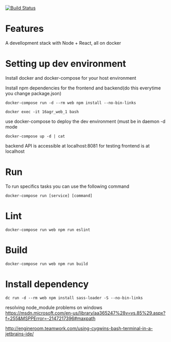 [![Build Status](http://5.135.185.191:9090/buildStatus/icon?job=test)](http://5.135.185.191:9090/job/test/)

Features
========
A devellopment stack with Node + React, all on docker

Setting up dev environment
==========================

Install docker and docker-compose for your host environment

Install npm dependencies for the frontend and backend(do this everytime you change package.json)

    docker-compose run -d --rm web npm install --no-bin-links

    docker exec -it 16agr_web_1 bash

use docker-compose to deploy the dev environment (must be in daemon -d mode

`docker-compose up -d | cat`

backend API is accessible at localhost:8081 for testing
frontend is at localhost

Run
=====
To run specifics tasks you can use the following command

`docker-compose run [service] [command]`

Lint
====

`docker-compose run web npm run eslint`

Build
=====

`docker-compose run web npm run build
`

Install dependency
==================

`dc run -d --rm web npm install sass-loader -S --no-bin-links`

resolving node_module problems on windows
https://msdn.microsoft.com/en-us/library/aa365247%28v=vs.85%29.aspx?f=255&MSPPError=-2147217396#maxpath

http://engineroom.teamwork.com/using-cygwins-bash-terminal-in-a-jetbrains-ide/
